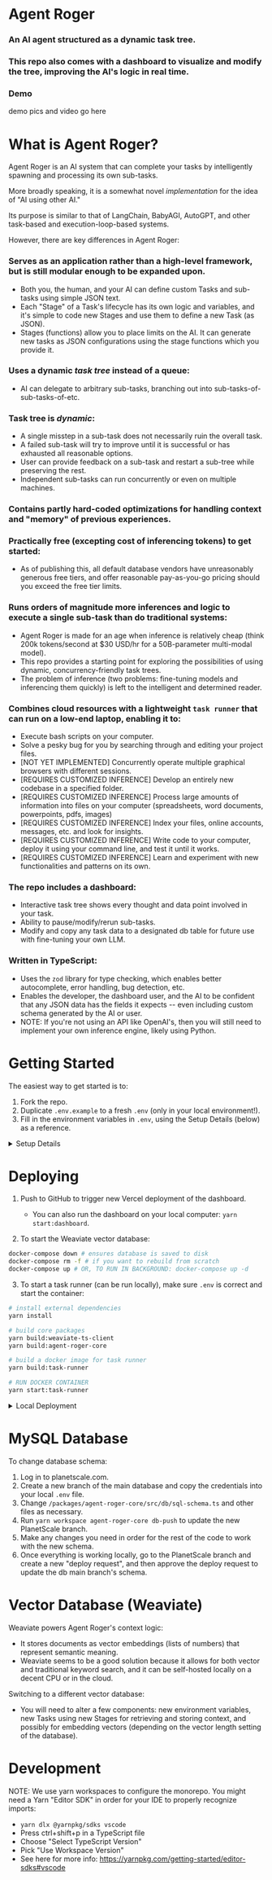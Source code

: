 # Agent Roger

### An AI agent structured as a dynamic task tree.

### This repo also comes with a dashboard to visualize and modify the tree, improving the AI's logic in real time.

### Demo

demo pics and video go here

# What is Agent Roger?

Agent Roger is an AI system that can complete your tasks by intelligently spawning and processing its own sub-tasks.

More broadly speaking, it is a somewhat novel _implementation_ for the idea of "AI using other AI."

Its purpose is similar to that of LangChain, BabyAGI, AutoGPT, and other task-based and execution-loop-based systems.

However, there are key differences in Agent Roger:

### Serves as an application rather than a high-level framework, but is still modular enough to be expanded upon.

- Both you, the human, and your AI can define custom Tasks and sub-tasks using simple JSON text.
- Each "Stage" of a Task's lifecycle has its own logic and variables, and it's simple to code new Stages and use them to define a new Task (as JSON).
- Stages (functions) allow you to place limits on the AI. It can generate new tasks as JSON configurations using the stage functions which you provide it.

### Uses a dynamic _task tree_ instead of a queue:

- AI can delegate to arbitrary sub-tasks, branching out into sub-tasks-of-sub-tasks-of-etc.

### Task tree is _dynamic_:

- A single misstep in a sub-task does not necessarily ruin the overall task.
- A failed sub-task will try to improve until it is successful or has exhausted all reasonable options.
- User can provide feedback on a sub-task and restart a sub-tree while preserving the rest.
- Independent sub-tasks can run concurrently or even on multiple machines.

### Contains partly hard-coded optimizations for handling context and "memory" of previous experiences.

### Practically free (excepting cost of inferencing tokens) to get started:

- As of publishing this, all default database vendors have unreasonably generous free tiers, and offer reasonable pay-as-you-go pricing should you exceed the free tier limits.

### Runs orders of magnitude more inferences and logic to execute a single sub-task than do traditional systems:

- Agent Roger is made for an age when inference is relatively cheap (think 200k tokens/second at $30 USD/hr for a 50B-parameter multi-modal model).
- This repo provides a starting point for exploring the possibilities of using dynamic, concurrency-friendly task trees.
- The problem of inference (two problems: fine-tuning models and inferencing them quickly) is left to the intelligent and determined reader.

### Combines cloud resources with a lightweight `task runner` that can run on a low-end laptop, enabling it to:

- Execute bash scripts on your computer.
- Solve a pesky bug for you by searching through and editing your project files.
- [NOT YET IMPLEMENTED] Concurrently operate multiple graphical browsers with different sessions.
- [REQUIRES CUSTOMIZED INFERENCE] Develop an entirely new codebase in a specified folder.
- [REQUIRES CUSTOMIZED INFERENCE] Process large amounts of information into files on your computer (spreadsheets, word documents, powerpoints, pdfs, images)
- [REQUIRES CUSTOMIZED INFERENCE] Index your files, online accounts, messages, etc. and look for insights.
- [REQUIRES CUSTOMIZED INFERENCE] Write code to your computer, deploy it using your command line, and test it until it works.
- [REQUIRES CUSTOMIZED INFERENCE] Learn and experiment with new functionalities and patterns on its own.

### The repo includes a dashboard:

- Interactive task tree shows every thought and data point involved in your task.
- Ability to pause/modify/rerun sub-tasks.
- Modify and copy any task data to a designated db table for future use with fine-tuning your own LLM.

### Written in TypeScript:

- Uses the `zod` library for type checking, which enables better autocomplete, error handling, bug detection, etc.
- Enables the developer, the dashboard user, and the AI to be confident that any JSON data has the fields it expects -- even including custom schema generated by the AI or user.
- NOTE: If you're not using an API like OpenAI's, then you will still need to implement your own inference engine, likely using Python.

# Getting Started

The easiest way to get started is to:

1. Fork the repo.
2. Duplicate `.env.example` to a fresh `.env` (only in your local environment!).
3. Fill in the environment variables in `.env`, using the Setup Details (below) as a reference.

<details>
   <summary>Setup Details</summary>

You will need the following (free) infra, each of which can be spun up using vendors' websites:

- new Vercel app pointing at your forked GitHub repo (vercel.com)
  - (in Vercel, make sure to set "Root Directory" to `packages/dashboard`)
- new PlanetScale MySQL database (planetscale.com)
- new Upstache Redis database (upstache.com)
- new Neo4J graph database (neo4j.com/auradb)
- new Clerk authentication app (clerk.com)

Set environment variables:

- Use `.env.example` as a template which lists the requried environment variables.
- For local development, set correct environment variables in your `.env`.
- For deployment, set correct environment variables in the Vercel dashboard under Settings -> Environment Variables (you can copy/paste from your `.env` file).

</details>

# Deploying

1. Push to GitHub to trigger new Vercel deployment of the dashboard.

   - You can also run the dashboard on your local computer: `yarn start:dashboard`.

2. To start the Weaviate vector database:

```bash
docker-compose down # ensures database is saved to disk
docker-compose rm -f # if you want to rebuild from scratch
docker-compose up # OR, TO RUN IN BACKGROUND: docker-compose up -d
```

3. To start a task runner (can be run locally), make sure `.env` is correct and start the container:

```bash
# install external dependencies
yarn install

# build core packages
yarn build:weaviate-ts-client
yarn build:agent-roger-core

# build a docker image for task runner
yarn build:task-runner

# RUN DOCKER CONTAINER
yarn start:task-runner
```

<details>

   <summary>Local Deployment</summary>
   
To run the dashboard on your local computer:

```bash
# install external dependencies
yarn install

# build core packages
yarn build:weaviate-ts-client
yarn build:agent-roger-core

# START THE DASHBOARD
yarn start:dashboard
```

</details>

# MySQL Database

To change database schema:

1. Log in to planetscale.com.
2. Create a new branch of the main database and copy the credentials into your local `.env` file.
3. Change `/packages/agent-roger-core/src/db/sql-schema.ts` and other files as necessary.
4. Run `yarn workspace agent-roger-core db-push` to update the new PlanetScale branch.
5. Make any changes you need in order for the rest of the code to work with the new schema.
6. Once everything is working locally, go to the PlanetScale branch and create a new "deploy request", and then approve the deploy request to update the db main branch's schema.

# Vector Database (Weaviate)

Weaviate powers Agent Roger's context logic:

- It stores documents as vector embeddings (lists of numbers) that represent semantic meaning.
- Weaviate seems to be a good solution because it allows for both vector and traditional keyword search, and it can be self-hosted locally on a decent CPU or in the cloud.

Switching to a different vector database:

- You will need to alter a few components: new environment variables, new Tasks using new Stages for retrieving and storing context, and possibly for embedding vectors (depending on the vector length setting of the database).

# Development

NOTE: We use yarn workspaces to configure the monorepo. You might need a Yarn "Editor SDK" in order for your IDE to properly recognize imports:

- `yarn dlx @yarnpkg/sdks vscode`
- Press ctrl+shift+p in a TypeScript file
- Choose "Select TypeScript Version"
- Pick "Use Workspace Version"
- See here for more info: https://yarnpkg.com/getting-started/editor-sdks#vscode

```

```

```

```
